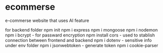 # ecommerse
e-commerse website that uses AI feature

for backend folder
  npm init
  npm i express
  npm i mongoose
  npm i nodemon
  npm i bcrypt  - for passward encryption
  npm install cors - used to stablish connection between frontend and backend
  npm i dotenv - sensitive info under env folder
  npm i jsonwebtoken - generate token
  npm i cookie-parser 


